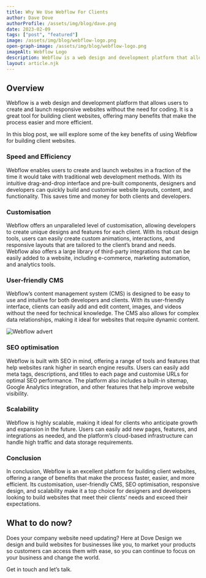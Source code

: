 ```yaml
---
title: Why We Use Webflow For Clients
author: Dave Dove
authorProfile: /assets/img/blog/dave.png
date: 2023-02-09
tags: ["post", "featured"]
image: /assets/img/blog/webflow-logo.png
open-graph-image: /assets/img/blog/webflow-logo.png
imageAlt: Webflow Logo
description: Webflow is a web design and development platform that allows users to create and launch responsive websites without the need for coding.
layout: article.njk
---
```


## Overview

Webflow is a web design and development platform that allows users to create and launch responsive websites without the need for coding. It is a great tool for building client websites, offering many benefits that make the process easier and more efficient.

In this blog post, we will explore some of the key benefits of using Webflow for building client websites.

### Speed and Efficiency

Webflow enables users to create and launch websites in a fraction of the time it would take with traditional web development methods. With its intuitive drag-and-drop interface and pre-built components, designers and developers can quickly build and customise website layouts, content, and functionality. This saves time and money for both clients and developers.

### Customisation

Webflow offers an unparalleled level of customisation, allowing developers to create unique designs and features for each client. With its robust design tools, users can easily create custom animations, interactions, and responsive layouts that are tailored to the client’s brand and needs. Webflow also offers a large library of third-party integrations that can be easily added to a website, including e-commerce, marketing automation, and analytics tools.

### User-friendly CMS

Webflow’s content management system (CMS) is designed to be easy to use and intuitive for both developers and clients. With its user-friendly interface, clients can easily add and edit content, images, and videos without the need for technical knowledge. The CMS also allows for complex data relationships, making it ideal for websites that require dynamic content.

![Webflow advert](/assets/img/blog/webflow-image.jpeg "Webflow advert")

### SEO optimisation

Webflow is built with SEO in mind, offering a range of tools and features that help websites rank higher in search engine results. Users can easily add meta tags, descriptions, and titles to each page and customise URLs for optimal SEO performance. The platform also includes a built-in sitemap, Google Analytics integration, and other features that help improve website visibility.

### Scalability

Webflow is highly scalable, making it ideal for clients who anticipate growth and expansion in the future. Users can easily add new pages, features, and integrations as needed, and the platform’s cloud-based infrastructure can handle high traffic and data storage requirements.

### Conclusion

In conclusion, Webflow is an excellent platform for building client websites, offering a range of benefits that make the process faster, easier, and more efficient. Its customisation, user-friendly CMS, SEO optimisation, responsive design, and scalability make it a top choice for designers and developers looking to build websites that meet their clients’ needs and exceed their expectations.

## What to do now?

Does your company website need updating? Here at Dove Design we design and build websites for businesses like you, to market your products so customers can access them with ease, so you can continue to focus on your business and change the world.

Get in touch and let’s talk.
